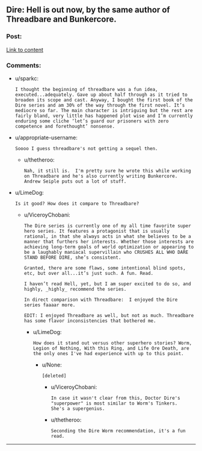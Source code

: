 ## Dire: Hell is out now, by the same author of Threadbare and Bunkercore.

### Post:

[Link to content](https://www.amazon.com/DIRE-HELL-Dire-Saga-Book-ebook/dp/B07CL8PCGV/ref=sr_1_1?ie=UTF8&qid=1524777370&sr=8-1&keywords=dire+hell)

### Comments:

- u/sparkc:
  ```
  I thought the beginning of threadbare was a fun idea, executed...adequately. Gave up about half through as it tried to broaden its scope and cast. Anyway, I bought the first book of the Dire series and am 30% of the way through the first novel. It’s mediocre so far. The main character is intriguing but the rest are fairly bland, very little has happened plot wise and I’m currently enduring some cliche ‘let’s guard our prisoners with zero competence and forethought’ nonsense.
  ```

- u/appropriate-username:
  ```
  Soooo I guess threadbare's not getting a sequel then.
  ```

  - u/thetheroo:
    ```
    Nah, it still is.  I'm pretty sure he wrote this while working on Threadbare and he's also currently writing Bunkercore.  Andrew Seiple puts out a lot of stuff.
    ```

- u/LimeDog:
  ```
  Is it good? How does it compare to Threadbare?
  ```

  - u/ViceroyChobani:
    ```
    The Dire series is currently one of my all time favorite super hero series. It features a protagonist that is usually rational, in that she always acts in what she believes to be a manner that furthers her interests. Whether those interests are achieving long-term goals of world optimization or appearing to be a laughably maniacal supervillain who CRUSHES ALL WHO DARE STAND BEFORE DIRE, she’s consistent. 

    Granted, there are some flaws, some intentional blind spots, etc, but over all...it’s just such. A fun. Read. 

    I haven’t read Hell, yet, but I am super excited to do so, and highly, _highly_ recommend the series. 

    In direct comparison with Threadbare:  I enjoyed the Dire series faaaar more. 

    EDIT: I enjoyed Threadbare as well, but not as much. Threadbare has some flavor inconsistencies that bothered me.
    ```

    - u/LimeDog:
      ```
      How does it stand out versus other superhero stories? Worm, Legion of Nothing, With this Ring, and Life Ore Death, are the only ones I've had experience with up to this point.
      ```

      - u/None:
        ```
        [deleted]
        ```

        - u/ViceroyChobani:
          ```
          In case it wasn't clear from this, Doctor Dire's "superpower" is most similar to Worm's Tinkers.  She's a supergenius.
          ```

        - u/thetheroo:
          ```
          Seconding the Dire Worm recommendation, it's a fun read.
          ```

---

